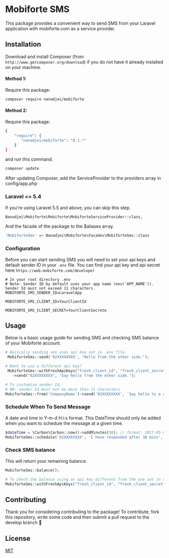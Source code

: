 # Mobiforte SMS

This package provides a convenient way to send SMS from your Laravel application with mobiforte.com as a service provider.

## Installation

Download and install Composer (from `http://www.getcomposer.org/download`) if you do not have it already installed on your machine.

#### Method 1:

Require this package:

```bash
composer require nanadjei/mobiforte
```

#### Method 2:

Require this package:

```bash
{
    "require": {
       "nanadjei/mobiforte": "0.1.*"
    }
}
```

and run this command.

```bash
composer update
```

After updating Composer, add the ServiceProvider to the providers array in config/app.php

### Laravel <= 5.4

If you're using Laravel 5.5 and above, you can skip this step.

```bash
Nanadjei\Mobiforte\Mobiforte\MobiforteServiceProvider::class,
```

And the facade of the package to the \$aliases array.

```bash
'MobiforteSms' => Nanadjei\Mobiforte\Facades\MobiforteSms::class
```

### Configuration

Before you can start sending SMS you will need to set your api keys and default sender ID in your `.env` file. You can find your api key and api secret here `https://web.mobiforte.com/developer`

```
# In your root directory .env
# Note: Sender ID by default uses your app name (env('APP_NAME')). Sender Id must not exceed 11 characters.
MOBIFORTE_SMS_SENDER_ID=LaravelApp

MOBIFORTE_SMS_CLIENT_ID=YourClientId

MOBIFORTE_SMS_CLIENT_SECRET=YourClientSecrete
```

## Usage

Below is a basic usage guide for sending SMS and checking SMS balance of your Mobiforte account.

```php
# Basically sending sms uses api key set in .env file.
 MobiforteSms::send('02XXXXXXXX', "Hello from the other side.");

# Want to use a different api key?
 MobiforteSms::withFreshApiKeys("fresh_client_id", "fresh_client_secret")
   ->send("02XXXXXXXX", "Say hello from the other side.");

# To customise sender Id,
# NB: sender Id must not be more than 11 characters
MobiforteSms::from('CompanyName')->send('02XXXXXXXX', 'Say hello to a customer');
```

### Schedule When To Send Message

A date and time in Y-m-d H:i:s format. This DateTime should only be added when you want to schedule the message at a given time.

```php
$dateTime = \Carbon\Carbon::now()->addMinutes(30); // format: 2017-05-02 00:59:00
MobiforteSms::schedule('02XXXXXXXX', 'I have responded after 30 mins', $dateTime);
```

### Check SMS balance

This will return your remaining balance.

```php
MobiforteSms::balance();

# To check the balance using an api key different from the one set in the .env file
MobiforteSms::withFreshApiKeys("fresh_client_id", "fresh_client_secret")->balance();
```

## Contributing

Thank you for considering contributing to the package! To contribute, fork this repository, write some code and then submit a pull request to the develop branch 🤝

## License

[MIT](https://choosealicense.com/licenses/mit/)
